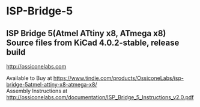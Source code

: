 # ISP-Bridge-5
ISP Bridge 5(Atmel ATtiny x8, ATmega x8)  
Source files from KiCad 4.0.2-stable, release build
-----
http://ossiconelabs.com  

Available to Buy at https://www.tindie.com/products/OssiconeLabs/isp-bridge-5atmel-attiny-x8-atmega-x8/  
Assembly Instructions at http://ossiconelabs.com/documentation/ISP_Bridge_5_Instructions_v2.0.pdf  
